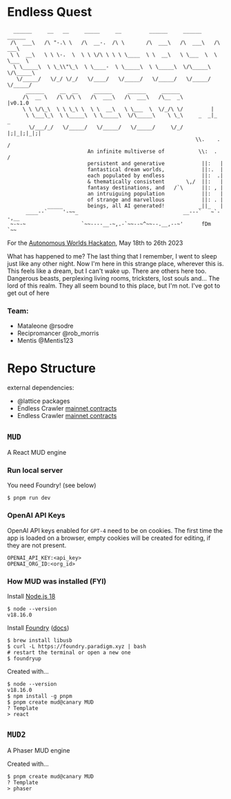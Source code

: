 # Endless Quest

```
  ______     __   __     _____     __         ______     ______     ______    
 /\  ___\   /\ "-.\ \   /\  __-.  /\ \       /\  ___\   /\  ___\   /\  ___\   
 \ \  __\   \ \ \-.  \  \ \ \/\ \ \ \ \____  \ \  __\   \ \___  \  \ \___  \  
  \ \_____\  \ \_\\"\_\  \ \____-  \ \_____\  \ \_____\  \/\_____\  \/\_____\ 
   \/_____/   \/_/ \/_/   \/____/   \/_____/   \/_____/   \/_____/   \/_____/ 
      ______     __  __     ______     ______     ______  
     /\  __ \   /\ \/\ \   /\  ___\   /\  ___\   /\__  _\         |v0.1.0 
     \ \ \/\_\  \ \ \_\ \  \ \  __\   \ \___  \  \/_/\ \/         |
      \ \___\_\  \ \_____\  \ \_____\  \/\_____\    \ \_\     _  _|_  _
       \/___/_/   \/_____/   \/_____/   \/_____/     \/_/    |;|_|;|_|;|
                                                             \\.    .  /
                          An infinite multiverse of           \\:  .  /
                          persistent and generative            ||:   |
                          fantastical dream worlds,            ||:.  |
                          each populated by endless            ||:  .|
                          & thematically consistent       \,/  ||:   |
                          fantasy destinations, and   /`\      ||: , |
                          an intruiguing population            ||:   |
                          of strange and marvellous            ||: . |
             _____        beings, all AI generated!           _||_   |
      ____--`     '-~~_                                  __---`   ~`--,__
 ~-~-~                  `~~----__-~,.-`~~--~^~~--.__,--~'      fDm       `~~
```
For the [Autonomous Worlds Hackaton](https://ethglobal.com/events/autonomous), May 18th to 26th 2023

What has happened to me? The last thing that I remember, I went to sleep just like any other night.
Now I'm here in this strange place, wherever this is. This feels like a dream, but I can't wake up.
There are others here too. Dangerous beasts, perplexing living rooms, tricksters, lost souls and...
The lord of this realm. They all seem bound to this place, but I'm not. I've got to get out of here

### Team:

* Mataleone @rsodre
* Recipromancer @rob_morris
* Mentis @Mentis123


# Repo Structure

external dependencies:

* @lattice packages
* Endless Crawler [mainnet contracts](https://etherscan.io/address/0x8e70b94c57b0cbc9807c0f58bc251f4cd96acdb0#code)
* Endless Crawler [mainnet contracts](https://etherscan.io/address/0x8e70b94c57b0cbc9807c0f58bc251f4cd96acdb0#code)


## `MUD`

A React MUD engine

### Run local server

You need Foundry! (see below)

```
$ pnpm run dev
```

### OpenAI API Keys

OpenAI API keys enabled for `GPT-4` need to be on cookies. The first time the app is loaded on a browser, empty cookies will be created for editing, if they are not present.

```
OPENAI_API_KEY:<api_key>
OPENAI_ORG_ID:<org_id>
```



### How MUD was installed (FYI)

Install [Node.js 18](https://nodejs.org/en/download)

```
$ node --version
v18.16.0
```

Install [Foundry](https://github.com/foundry-rs) ([docs](https://book.getfoundry.sh/getting-started/installation))

```
$ brew install libusb
$ curl -L https://foundry.paradigm.xyz | bash
# restart the terminal or open a new one
$ foundryup
```

Created with...

```
$ node --version
v18.16.0
$ npm install -g pnpm
$ pnpm create mud@canary MUD
? Template
> react
```

## `MUD2`

A Phaser MUD engine

Created with...

```
$ pnpm create mud@canary MUD
? Template
> phaser
```


